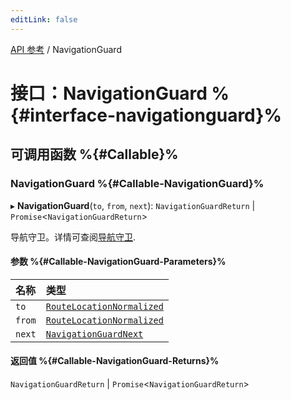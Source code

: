 ```yaml
---
editLink: false
---
```


[API 参考](../index.md) / NavigationGuard

# 接口：NavigationGuard %{#interface-navigationguard}%

## 可调用函数 %{#Callable}%

### NavigationGuard %{#Callable-NavigationGuard}%

▸ **NavigationGuard**(`to`, `from`, `next`): `NavigationGuardReturn` \| `Promise`<`NavigationGuardReturn`\>

导航守卫。详情可查阅[导航守卫](/zh/guide/advanced/navigation-guards.md).

#### 参数 %{#Callable-NavigationGuard-Parameters}%

| 名称 | 类型 |
| :------ | :------ |
| `to` | [`RouteLocationNormalized`](RouteLocationNormalized.md) |
| `from` | [`RouteLocationNormalized`](RouteLocationNormalized.md) |
| `next` | [`NavigationGuardNext`](NavigationGuardNext.md) |

#### 返回值 %{#Callable-NavigationGuard-Returns}%

`NavigationGuardReturn` \| `Promise`<`NavigationGuardReturn`\>

